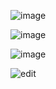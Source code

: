 ![image](https://github.com/user-attachments/assets/be6b9194-5a90-454a-bd3b-066632131559)

![image](https://github.com/user-attachments/assets/a55a822d-5faa-4008-8f96-46bc0e8a4d55)


![image](https://github.com/user-attachments/assets/8b6f9964-7ec0-4b3e-830b-1b623ed41fb3)

![edit](https://github.com/user-attachments/assets/3118f4c4-7d16-4326-8e2b-b23ec15ca56f)
